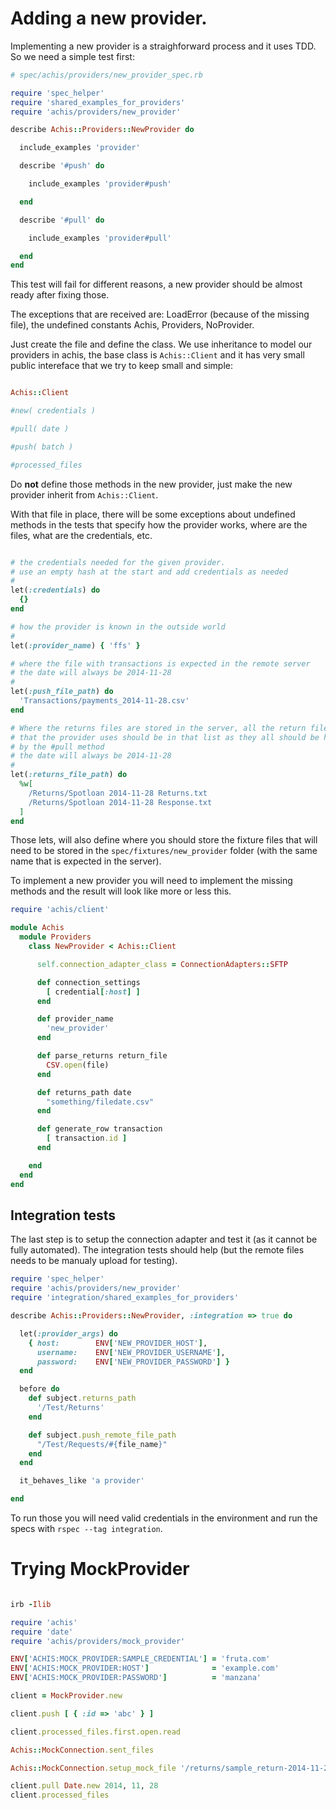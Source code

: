 Adding a new provider.
======================

Implementing a new provider is a straighforward process and it uses TDD. So we
need a simple test first:

```ruby
# spec/achis/providers/new_provider_spec.rb

require 'spec_helper'
require 'shared_examples_for_providers'
require 'achis/providers/new_provider'

describe Achis::Providers::NewProvider do

  include_examples 'provider'

  describe '#push' do

    include_examples 'provider#push'

  end

  describe '#pull' do

    include_examples 'provider#pull'

  end
end
```

This test will fail for different reasons, a new provider should be almost ready
after fixing those.

The exceptions that are received are: LoadError (because of the missing file),
the undefined constants Achis, Providers, NoProvider.

Just create the file and define the class. We use inheritance to model our
providers in achis, the base class is `Achis::Client` and it has very small
public intereface that we try to keep small and simple:

```ruby

Achis::Client

#new( credentials )

#pull( date )

#push( batch )

#processed_files

```

Do **not** define those methods in the new provider, just make the new provider
inherit from `Achis::Client`.

With that file in place, there will be some exceptions about undefined methods
in the tests that specify how the provider works, where are the files, what are
the credentials, etc.

```ruby

# the credentials needed for the given provider.
# use an empty hash at the start and add credentials as needed
#
let(:credentials) do
  {}
end

# how the provider is known in the outside world
#
let(:provider_name) { 'ffs' }

# where the file with transactions is expected in the remote server
# the date will always be 2014-11-28
#
let(:push_file_path) do
  'Transactions/payments_2014-11-28.csv'
end

# Where the returns files are stored in the server, all the return file types
# that the provider uses should be in that list as they all should be handled
# by the #pull method
# the date will always be 2014-11-28
#
let(:returns_file_path) do
  %w[
    /Returns/Spotloan 2014-11-28 Returns.txt
    /Returns/Spotloan 2014-11-28 Response.txt
  ]
end
```

Those lets, will also define where you should store the fixture files that will
need to be stored in the `spec/fixtures/new_provider` folder (with the same
name that is expected in the server).

To implement a new provider you will need to implement the missing methods and
the result will look like more or less this.

``` ruby
require 'achis/client'

module Achis
  module Providers
    class NewProvider < Achis::Client

      self.connection_adapter_class = ConnectionAdapters::SFTP

      def connection_settings
        [ credential[:host] ]
      end

      def provider_name
        'new_provider'
      end

      def parse_returns return_file
        CSV.open(file)
      end

      def returns_path date
        "something/filedate.csv"
      end

      def generate_row transaction
        [ transaction.id ]
      end

    end
  end
end
```

## Integration tests

The last step is to setup the connection adapter and test it (as it cannot be
fully automated). The integration tests should help (but the remote files needs
to be manualy upload for testing).

```ruby
require 'spec_helper'
require 'achis/providers/new_provider'
require 'integration/shared_examples_for_providers'

describe Achis::Providers::NewProvider, :integration => true do

  let(:provider_args) do
    { host:        ENV['NEW_PROVIDER_HOST'],
      username:    ENV['NEW_PROVIDER_USERNAME'],
      password:    ENV['NEW_PROVIDER_PASSWORD'] }
  end

  before do
    def subject.returns_path
      '/Test/Returns'
    end

    def subject.push_remote_file_path
      "/Test/Requests/#{file_name}"
    end
  end

  it_behaves_like 'a provider'

end
```

To run those you will need valid credentials in the environment and run the
specs with `rspec --tag integration`.

Trying MockProvider
===================

```ruby

irb -Ilib

require 'achis'
require 'date'
require 'achis/providers/mock_provider'

ENV['ACHIS:MOCK_PROVIDER:SAMPLE_CREDENTIAL'] = 'fruta.com'
ENV['ACHIS:MOCK_PROVIDER:HOST']              = 'example.com'
ENV['ACHIS:MOCK_PROVIDER:PASSWORD']          = 'manzana'

client = MockProvider.new

client.push [ { :id => 'abc' } ]

client.processed_files.first.open.read

Achis::MockConnection.sent_files

Achis::MockConnection.setup_mock_file '/returns/sample_return-2014-11-28.1.csv', 'ok,bad'

client.pull Date.new 2014, 11, 28
client.processed_files

```
